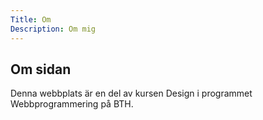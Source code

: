 ```yaml
---
Title: Om
Description: Om mig
---
```


Om sidan
-----------
Denna webbplats är en del av kursen Design i programmet Webbprogrammering på BTH.
